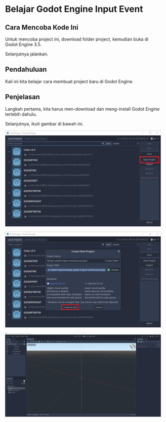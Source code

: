 # Belajar Godot Engine Input Event

## Cara Mencoba Kode Ini

Untuk mencoba project ini, download folder project, kemudian buka di Godot Engine 3.5.

Selanjutnya jalankan.

## Pendahuluan

Kali ini kita belajar cara membuat project baru di Godot Engine.

## Penjelasan

Langkah pertama, kita harus men-download dan meng-install Godot Engine terlebih dahulu.

Selanjutnya, ikuti gambar di bawah ini.

![ScreenShot](assets/langkah-1.png?raw=true)

![ScreenShot](assets/langkah-2.png?raw=true)

![ScreenShot](assets/selesai.png?raw=true)
